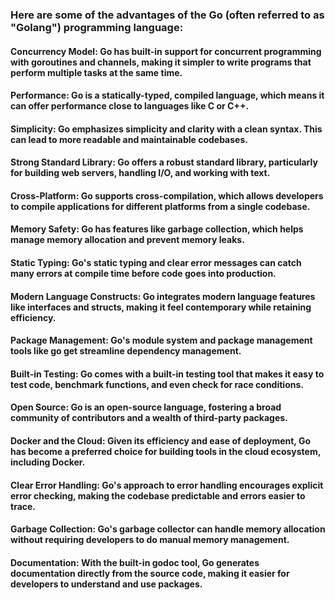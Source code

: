 ### Here are some of the advantages of the Go (often referred to as "Golang") programming language:

#### Concurrency Model: Go has built-in support for concurrent programming with goroutines and channels, making it simpler to write programs that perform multiple tasks at the same time.

#### Performance: Go is a statically-typed, compiled language, which means it can offer performance close to languages like C or C++.

#### Simplicity: Go emphasizes simplicity and clarity with a clean syntax. This can lead to more readable and maintainable codebases.

#### Strong Standard Library: Go offers a robust standard library, particularly for building web servers, handling I/O, and working with text.

#### Cross-Platform: Go supports cross-compilation, which allows developers to compile applications for different platforms from a single codebase.

#### Memory Safety: Go has features like garbage collection, which helps manage memory allocation and prevent memory leaks.

#### Static Typing: Go's static typing and clear error messages can catch many errors at compile time before code goes into production.

#### Modern Language Constructs: Go integrates modern language features like interfaces and structs, making it feel contemporary while retaining efficiency.

#### Package Management: Go's module system and package management tools like go get streamline dependency management.

#### Built-in Testing: Go comes with a built-in testing tool that makes it easy to test code, benchmark functions, and even check for race conditions.

#### Open Source: Go is an open-source language, fostering a broad community of contributors and a wealth of third-party packages.

#### Docker and the Cloud: Given its efficiency and ease of deployment, Go has become a preferred choice for building tools in the cloud ecosystem, including Docker.

#### Clear Error Handling: Go's approach to error handling encourages explicit error checking, making the codebase predictable and errors easier to trace.

#### Garbage Collection: Go's garbage collector can handle memory allocation without requiring developers to do manual memory management.

#### Documentation: With the built-in godoc tool, Go generates documentation directly from the source code, making it easier for developers to understand and use packages.
